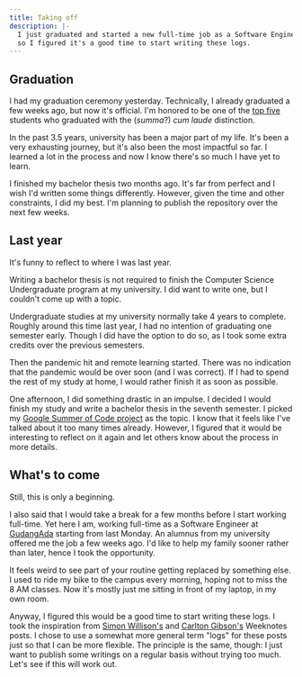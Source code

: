 ```yaml
---
title: Taking off
description: |-
  I just graduated and started a new full-time job as a Software Engineer,
  so I figured it's a good time to start writing these logs.
---
```


## Graduation

I had my graduation ceremony yesterday. Technically, I already graduated a few
weeks ago, but now it's official. I'm honored to be one of the
[top five][youtube] students who graduated with the (_summa_?) _cum laude_
distinction.

In the past 3.5 years, university has been a major part of my life. It's been a
very exhausting journey, but it's also been the most impactful so far. I
learned a lot in the process and now I know there's so much I have yet to
learn.

I finished my bachelor thesis two months ago. It's far from perfect and I wish
I'd written some things differently. However, given the time and other
constraints, I did my best. I'm planning to publish the repository over the
next few weeks.

## Last year

It's funny to reflect to where I was last year.

Writing a bachelor thesis is not required to finish the Computer Science
Undergraduate program at my university. I did want to write one, but I couldn't
come up with a topic.

Undergraduate studies at my university normally take 4 years to complete.
Roughly around this time last year, I had no intention of graduating one
semester early. Though I did have the option to do so, as I took some extra
credits over the previous semesters.

Then the pandemic hit and remote learning started. There was no indication that
the pandemic would be over soon (and I was correct). If I had to spend the rest
of my study at home, I would rather finish it as soon as possible.

One afternoon, I did something drastic in an impulse. I decided I would finish
my study and write a bachelor thesis in the seventh semester. I picked my
[Google Summer of Code project][gsoc] as the topic. I know that it feels like
I've talked about it too many times already. However, I figured that it would
be interesting to reflect on it again and let others know about the process
in more details.

## What's to come

Still, this is only a beginning.

I also said that I would take a break for a few months before I start working
full-time. Yet here I am, working full-time as a Software Engineer at
[GudangAda][gada] starting from last Monday. An alumnus from my university
offered me the job a few weeks ago. I'd like to help my family sooner rather
than later, hence I took the opportunity.

It feels weird to see part of your routine getting replaced by something else.
I used to ride my bike to the campus every morning, hoping not to miss the 8 AM
classes. Now it's mostly just me sitting in front of my laptop, in my own room.

Anyway, I figured this would be a good time to start writing these logs. I took
the inspiration from [Simon Willison's][simonw] and
[Carlton Gibson's][carltongibson] Weeknotes posts. I chose to use a somewhat
more general term "logs" for these posts just so that I can be more flexible.
The principle is the same, though: I just want to publish some writings on a
regular basis without trying too much. Let's see if this will work out.

[youtube]: https://youtu.be/afZi4AoO7rI?t=9100
[gsoc]: https://summerofcode.withgoogle.com/archive/2019/projects/6436908320686080/
[gada]: https://gudangada.com
[simonw]: https://simonwillison.net/tags/weeknotes/
[carltongibson]: https://noumenal.es/posts/weeknotes-2020-wk32/3k/

